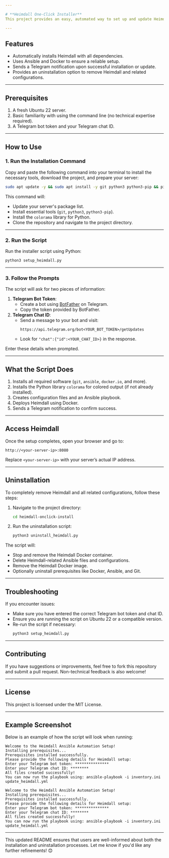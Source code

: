 ```yaml
---

# **Heimdall One-Click Installer**
This project provides an easy, automated way to set up and update Heimdall on your server using a Python script. It also sends a notification to your Telegram chat when the installation or update completes.

---
```


## **Features**
- Automatically installs Heimdall with all dependencies.
- Uses Ansible and Docker to ensure a reliable setup.
- Sends a Telegram notification upon successful installation or update.
- Provides an uninstallation option to remove Heimdall and related configurations.

---

## **Prerequisites**
1. A fresh Ubuntu 22 server.
2. Basic familiarity with using the command line (no technical expertise required).
3. A Telegram bot token and your Telegram chat ID.

---

## **How to Use**

### **1. Run the Installation Command**
Copy and paste the following command into your terminal to install the necessary tools, download the project, and prepare your server:
```bash
sudo apt update -y && sudo apt install -y git python3 python3-pip && pip3 install colorama && git clone https://github.com/new-networktech/heimdall-onclick-install.git && cd heimdall-onclick-install
```

This command will:
- Update your server's package list.
- Install essential tools (`git`, `python3`, `python3-pip`).
- Install the `colorama` library for Python.
- Clone the repository and navigate to the project directory.

---

### **2. Run the Script**
Run the installer script using Python:
```bash
python3 setup_heimdall.py
```

---

### **3. Follow the Prompts**
The script will ask for two pieces of information:
1. **Telegram Bot Token**: 
   - Create a bot using [BotFather](https://t.me/botfather) on Telegram.
   - Copy the token provided by BotFather.
2. **Telegram Chat ID**:
   - Send a message to your bot and visit:
     ```
     https://api.telegram.org/bot<YOUR_BOT_TOKEN>/getUpdates
     ```
   - Look for `"chat":{"id":<YOUR_CHAT_ID>}` in the response.

Enter these details when prompted.

---

## **What the Script Does**
1. Installs all required software (`git`, `ansible`, `docker.io`, and more).
2. Installs the Python library `colorama` for colored output (if not already installed).
3. Creates configuration files and an Ansible playbook.
4. Deploys Heimdall using Docker.
5. Sends a Telegram notification to confirm success.

---

## **Access Heimdall**
Once the setup completes, open your browser and go to:
```
http://<your-server-ip>:8080
```

Replace `<your-server-ip>` with your server’s actual IP address.

---

## **Uninstallation**
To completely remove Heimdall and all related configurations, follow these steps:

1. Navigate to the project directory:
   ```bash
   cd heimdall-onclick-install
   ```

2. Run the uninstallation script:
   ```bash
   python3 uninstall_heimdall.py
   ```

The script will:
- Stop and remove the Heimdall Docker container.
- Delete Heimdall-related Ansible files and configurations.
- Remove the Heimdall Docker image.
- Optionally uninstall prerequisites like Docker, Ansible, and Git.

---

## **Troubleshooting**
If you encounter issues:
- Make sure you have entered the correct Telegram bot token and chat ID.
- Ensure you are running the script on Ubuntu 22 or a compatible version.
- Re-run the script if necessary:
  ```bash
  python3 setup_heimdall.py
  ```

---

## **Contributing**
If you have suggestions or improvements, feel free to fork this repository and submit a pull request. Non-technical feedback is also welcome!

---

## **License**
This project is licensed under the MIT License.

---


## **Example Screenshot**

Below is an example of how the script will look when running:

```plaintext
Welcome to the Heimdall Ansible Automation Setup!
Installing prerequisites...
Prerequisites installed successfully.
Please provide the following details for Heimdall setup:
Enter your Telegram bot token: ***************
Enter your Telegram chat ID: ********
All files created successfully!
You can now run the playbook using: ansible-playbook -i inventory.ini update_heimdall.yml
```

```plaintext
Welcome to the Heimdall Ansible Automation Setup!
Installing prerequisites...
Prerequisites installed successfully.
Please provide the following details for Heimdall setup:
Enter your Telegram bot token: ***************
Enter your Telegram chat ID: ********
All files created successfully!
You can now run the playbook using: ansible-playbook -i inventory.ini update_heimdall.yml
```

---

This updated README ensures that users are well-informed about both the installation and uninstallation processes. Let me know if you'd like any further refinements! 😊